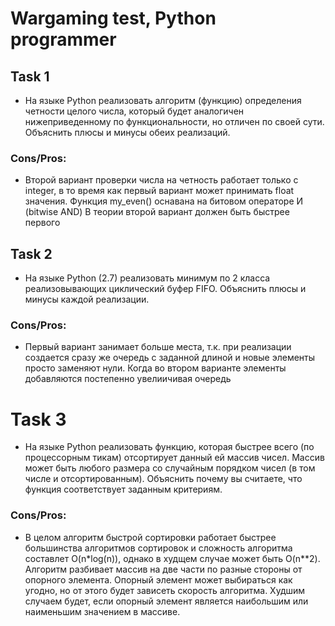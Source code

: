 # Wargaming test, Python programmer

## Task 1
* На языке Python реализовать алгоритм (функцию) определения четности целого числа,
который будет аналогичен нижеприведенному по функциональности, но отличен по своей сути.
Объяснить плюсы и минусы обеих реализаций.

### Cons/Pros: 
* Второй вариант проверки числа на четность работает только с integer, 
в то время как первый вариант может принимать float значения.
Функция my_even() оснавана на битовом операторе И (bitwise AND)
В теории второй вариант должен быть быстрее первого
  
## Task 2
* На языке Python (2.7) реализовать минимум по 2 класса реализовывающих циклический буфер FIFO. Объяснить плюсы и минусы каждой реализации.

### Cons/Pros:
* Первый вариант занимает больше места, т.к. при реализации создается сразу же очередь с заданной длиной и новые элементы просто заменяют нули. Когда во втором варианте элементы добавляются постепенно увелиичивая очередь

# Task 3
* На языке Python реализовать функцию, которая быстрее всего (по процессорным тикам) отсортирует данный ей массив чисел. Массив может быть любого размера со случайным порядком чисел (в том числе и отсортированным). Объяснить почему вы считаете, что функция соответствует заданным критериям.

### Cons/Pros:
* В целом алгоритм быстрой сортировки работает быстрее большинства алгоритмов сортировок и сложность алгоритма составлет O(n*log(n)), однако в худщем случае может быть O(n**2). Алгоритм разбивает массив на две части по разные стороны от опорного элемента. Опорный элемент может выбираться как угодно, но от этого будет зависеть скорость алгоритма. Худшим случаем будет, если опорный элемент является наибольшим или наименьшим значением в массиве.
